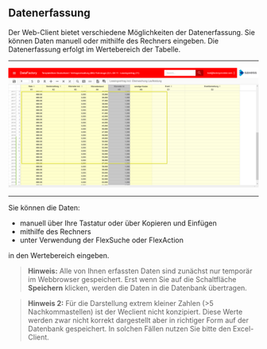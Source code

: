 ## Datenerfassung  

Der Web-Client bietet verschiedene Möglichkeiten der Datenerfassung. Sie können Daten manuell oder mithilfe des Rechners eingeben. Die Datenerfassung erfolgt im Wertebereich der Tabelle.  

---
![](/Pictures/Web-Client/Produkt/Datenerfassung/datenerfassung_1.png)

---

Sie können die Daten:

* manuell über Ihre Tastatur oder über Kopieren und Einfügen
* mithilfe des Rechners
* unter Verwendung der FlexSuche oder FlexAction

in den Wertebereich eingeben.


> **Hinweis:** Alle von Ihnen erfassten Daten sind zunächst nur temporär im Webbrowser gespeichert. Erst wenn Sie auf die Schaltfläche **Speichern** klicken, werden die Daten in die Datenbank übertragen.

> **Hinweis 2:** Für die Darstellung extrem kleiner Zahlen (>5 Nachkommastellen) ist der Weclient nicht konzipiert. Diese Werte werden zwar nicht korrekt dargestellt aber in richtiger Form auf der Datenbank gespeichert. In solchen Fällen nutzen Sie bitte den Excel-Client.